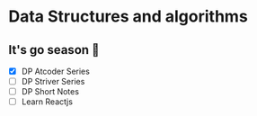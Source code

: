 # Data Structures and algorithms

## It's go season 🌊 

- [x] DP Atcoder Series
- [ ] DP Striver Series
- [ ] DP Short Notes
- [ ] Learn Reactjs 

